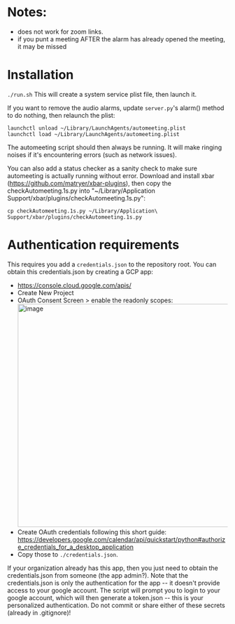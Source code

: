 # Notes:
- does not work for zoom links.
- if you punt a meeting AFTER the alarm has already opened the meeting, it may be missed

# Installation
`./run.sh` This will create a system service plist file, then launch it. 

If you want to remove the audio alarms, update `server.py`'s alarm() method to do nothing, then relaunch the plist:
```
launchctl unload ~/Library/LaunchAgents/automeeting.plist
launchctl load ~/Library/LaunchAgents/automeeting.plist
```

The automeeting script should then always be running. It will make ringing noises if it's encountering errors (such as network issues). 

You can also add a status checker as a sanity check to make sure automeeting is actually running without error. Download and install xbar (https://github.com/matryer/xbar-plugins), then copy the checkAutomeeting.1s.py into "~/Library/Application Support/xbar/plugins/checkAutomeeting.1s.py":
```
cp checkAutomeeting.1s.py ~/Library/Application\ Support/xbar/plugins/checkAutomeeting.1s.py
```

# Authentication requirements
This requires you add a `credentials.json` to the repository root. You can obtain this credentials.json by creating a GCP app:
- https://console.cloud.google.com/apis/
- Create New Project
- OAuth Consent Screen > enable the readonly scopes: <img width="509" alt="image" src="https://github.com/zhengraymond2/automeeting/assets/165727211/52aa37e1-cf00-448a-80b2-ff17d9c49c2d">
- Create OAuth credentials following this short guide: https://developers.google.com/calendar/api/quickstart/python#authorize_credentials_for_a_desktop_application
- Copy those to `./credentials.json`.

If your organization already has this app, then you just need to obtain the credentials.json from someone (the app admin?). Note that the credentials.json is only the authentication for the app -- it doesn't provide access to your google account. The script will prompt you to login to your google account, which will then generate a token.json -- this is your personalized authentication. Do not commit or share either of these secrets (already in .gitignore)!


